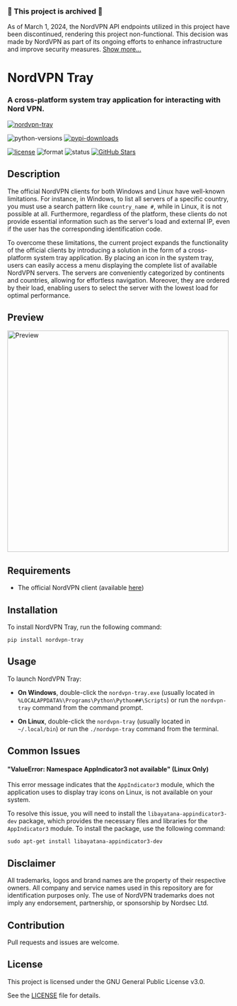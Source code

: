 ### 🛑 This project is archived 🛑

As of March 1, 2024, the NordVPN API endpoints utilized in this project have been discontinued, rendering this project non-functional. This decision was made by NordVPN as part of its ongoing efforts to enhance infrastructure and improve security measures. [Show more...](https://support.nordvpn.com/hc/en-us/articles/21586950310801-Discontinuation-of-the-legacy-API-endpoints-on-NordVPN)

# NordVPN Tray

### A cross-platform system tray application for interacting with Nord VPN.

[![nordvpn-tray](https://github.com/aviolaris/nordvpn-tray/assets/48277853/cb21498f-a2fd-4fed-ab6e-3da6a8cd1f3d)](https://github.com/aviolaris/nordvpn-tray)

![python-versions](https://img.shields.io/pypi/pyversions/nordvpn-tray)
[![pypi-downloads](https://img.shields.io/pypi/dm/nordvpn-tray.svg?color=blue&label=downloads&logo=pypi&logoColor=gold)](https://pypistats.org/packages/nordvpn-tray)

[![license](https://img.shields.io/pypi/l/nordvpn-tray?color=blueviolet)](https://github.com/aviolaris/nordvpn-tray/blob/master/LICENSE)
![format](https://img.shields.io/pypi/format/nordvpn-tray?color=blueviolet)
![status](https://img.shields.io/pypi/status/nordvpn-tray?color=blue)
[![GitHub Stars](https://img.shields.io/github/stars/aviolaris/nordvpn-tray?color=blue&logo=github&logoColor=white)](https://github.com/aviolaris/nordvpn-tray/stargazers)

## Description

The official NordVPN clients for both Windows and Linux have well-known limitations. For instance, in Windows, to list
all servers of a specific country, you must use a search pattern like ```country_name #```, while in Linux, it is not
possible at all. Furthermore, regardless of the platform, these clients do not provide essential information such as the
server's load and external IP, even if the user has the corresponding identification code.

To overcome these limitations, the current project expands the functionality of the official clients by introducing a
solution in the form of a cross-platform system tray application. By placing an icon in the system tray, users can
easily access a menu displaying the complete list of available NordVPN servers. The servers are conveniently categorized
by continents and countries, allowing for effortless navigation. Moreover, they are ordered by their load, enabling
users to select the server with the lowest load for optimal performance.

## Preview

<img src="https://github.com/aviolaris/nordvpn-tray/assets/48277853/b4458286-efa2-4e0d-99e2-948d8df8aca8" alt="Preview" width="500">

## Requirements

- The official NordVPN client (available [here](https://nordvpn.com/download/))

## Installation

To install NordVPN Tray, run the following command:

    pip install nordvpn-tray

## Usage

To launch NordVPN Tray:

- **On Windows**, double-click the `nordvpn-tray.exe` (usually located
  in `%LOCALAPPDATA%\Programs\Python\Python##\Scripts`) or run the `nordvpn-tray` command from the command prompt.


- **On Linux**, double-click the `nordvpn-tray` (usually located in `~/.local/bin`) or run the `./nordvpn-tray` command
  from the terminal.

## Common Issues

#### "ValueError: Namespace AppIndicator3 not available" (Linux Only)

This error message indicates that the `AppIndicator3` module, which the application uses to display tray icons on Linux,
is not available on your system.

To resolve this issue, you will need to install the `libayatana-appindicator3-dev` package, which provides the necessary
files and libraries for the `AppIndicator3` module. To install the package, use the following command:

    sudo apt-get install libayatana-appindicator3-dev

## Disclaimer

All trademarks, logos and brand names are the property of their respective owners. All company and service names used in
this repository are for identification purposes only. The use of NordVPN trademarks does not imply any endorsement,
partnership, or sponsorship by Nordsec Ltd.

## Contribution

Pull requests and issues are welcome.

## License

This project is licensed under the GNU General Public License v3.0.

See the [LICENSE](https://github.com/aviolaris/nordvpn-tray/blob/main/LICENSE) file for details.